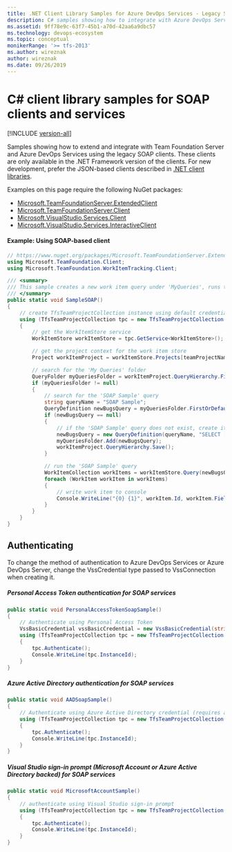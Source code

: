 ```yaml
---
title: .NET Client Library Samples for Azure DevOps Services - Legacy SOAP
description: C# samples showing how to integrate with Azure DevOps Services and Team Foundation Server from apps and services on Windows using the legacy SOAP clients.
ms.assetid: 9ff78e9c-63f7-45b1-a70d-42aa6a9dbc57
ms.technology: devops-ecosystem
ms.topic: conceptual
monikerRange: '>= tfs-2013'
ms.author: wireznak
author: wireznak
ms.date: 09/26/2019
---
```


# C# client library samples for SOAP clients and services

[!INCLUDE [version-all](../../../includes/version-all.md)]

Samples showing how to extend and integrate with Team Foundation Server and Azure DevOps Services using the legacy SOAP clients. These clients are only available in the .NET Framework version of the clients. For new development, prefer the JSON-based clients described in [.NET client libraries](../../concepts/dotnet-client-libraries.md).

Examples on this page require the following NuGet packages:
* [Microsoft.TeamFoundationServer.ExtendedClient](https://www.nuget.org/packages/Microsoft.TeamFoundationServer.ExtendedClient/)
* [Microsoft.TeamFoundationServer.Client](https://www.nuget.org/packages/Microsoft.TeamFoundationServer.Client/)
* [Microsoft.VisualStudio.Services.Client](https://www.nuget.org/packages/Microsoft.VisualStudio.Services.Client/)
* [Microsoft.VisualStudio.Services.InteractiveClient](https://www.nuget.org/packages/Microsoft.VisualStudio.Services.InteractiveClient/)

#### Example: Using SOAP-based client

```cs
// https://www.nuget.org/packages/Microsoft.TeamFoundationServer.ExtendedClient/
using Microsoft.TeamFoundation.Client;
using Microsoft.TeamFoundation.WorkItemTracking.Client;

/// <summary>
/// This sample creates a new work item query under 'MyQueries', runs the query, and then sends the results to the console.
/// </summary>
public static void SampleSOAP()
{
    // create TfsTeamProjectCollection instance using default credentials
    using (TfsTeamProjectCollection tpc = new TfsTeamProjectCollection(new Uri(collectionUri)))
    {
        // get the WorkItemStore service
        WorkItemStore workItemStore = tpc.GetService<WorkItemStore>();

        // get the project context for the work item store
        Project workItemProject = workItemStore.Projects[teamProjectName];

        // search for the 'My Queries' folder
        QueryFolder myQueriesFolder = workItemProject.QueryHierarchy.FirstOrDefault(qh => qh is QueryFolder && qh.IsPersonal) as QueryFolder;
        if (myQueriesFolder != null)
        {
            // search for the 'SOAP Sample' query
            string queryName = "SOAP Sample";
            QueryDefinition newBugsQuery = myQueriesFolder.FirstOrDefault(qi => qi is QueryDefinition && qi.Name.Equals(queryName)) as QueryDefinition;
            if (newBugsQuery == null)
            {
                // if the 'SOAP Sample' query does not exist, create it.
                newBugsQuery = new QueryDefinition(queryName, "SELECT [System.Id],[System.WorkItemType],[System.Title],[System.AssignedTo],[System.State],[System.Tags] FROM WorkItems WHERE [System.WorkItemType] = 'Bug' AND [System.State] = 'New'");
                myQueriesFolder.Add(newBugsQuery);
                workItemProject.QueryHierarchy.Save();
            }

            // run the 'SOAP Sample' query
            WorkItemCollection workItems = workItemStore.Query(newBugsQuery.QueryText);
            foreach (WorkItem workItem in workItems)
            {
                // write work item to console
                Console.WriteLine("{0} {1}", workItem.Id, workItem.Fields["System.Title"].Value);
            }
        }
    }
}
```

## Authenticating

To change the method of authentication to Azure DevOps Services or Azure DevOps Server, change the VssCredential type passed to VssConnection when creating it.

##### Personal Access Token authentication for SOAP services
```cs
public static void PersonalAccessTokenSoapSample()
{
    // Authenticate using Personal Access Token
    VssBasicCredential vssBasicCredential = new VssBasicCredential(string.Empty, pat);
    using (TfsTeamProjectCollection tpc = new TfsTeamProjectCollection(new Uri(collectionUri), vssBasicCredential))
    {
        tpc.Authenticate();
        Console.WriteLine(tpc.InstanceId);
    }
}
```

##### Azure Active Directory authentication for SOAP services
```cs
public static void AADSoapSample()
{
	// Authenticate using Azure Active Directory credential (requires a Azure AD-backed organization)
	using (TfsTeamProjectCollection tpc = new TfsTeamProjectCollection(new Uri(collectionUri), new VssAadCredential()))
	{
		tpc.Authenticate();
		Console.WriteLine(tpc.InstanceId);
	}
}
```

##### Visual Studio sign-in prompt (Microsoft Account or Azure Active Directory backed) for SOAP services
```cs
public static void MicrosoftAccountSample()
{
	// authenticate using Visual Studio sign-in prompt
	using (TfsTeamProjectCollection tpc = new TfsTeamProjectCollection(new Uri(collectionUri), new VssClientCredentials()))
	{
		tpc.Authenticate();
		Console.WriteLine(tpc.InstanceId);
	}
}
```
